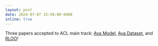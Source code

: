 ```yaml
---
layout: post
date: 2024-07-07 15:59:00-0400
inline: true
---
```


Three papers accepted to ACL main track: [Aya Model](https://arxiv.org/abs/2402.07827), [Aya Dataset](https://arxiv.org/abs/2402.06619), and [RLOO](https://arxiv.org/abs/2402.14740)!